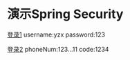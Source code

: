 
# 演示Spring Security

[登录1](http://localhost:8080/draft/login/phone)
username:yzx
password:123

[登录2](http://localhost:8080/draft/login/phone)
phoneNum:123...11
code:1234